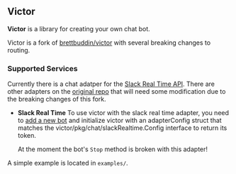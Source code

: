 ## Victor

**Victor** is a library for creating your own chat bot.

Victor is a fork of [brettbuddin/victor](https://github.com/brettbuddin/victor) with several breaking changes to routing.

### Supported Services

Currently there is a chat adatper for the [Slack Real Time API](https://api.slack.com/rtm). There are other adapters on the [original repo](https://github.com/brettbuddin/victor) that will need some modification due to the breaking changes of this fork.

*   **Slack Real Time**
    To use victor with the slack real time adapter, you need to [add a new bot](https://michaelsfogbugztest.slack.com/services/new/bot) and initialize victor with an adapterConfig struct that matches the victor/pkg/chat/slackRealtime.Config interface to return its token.

    At the moment the bot's `Stop` method is broken with this adapter!
    

A simple example is located in `examples/`.

